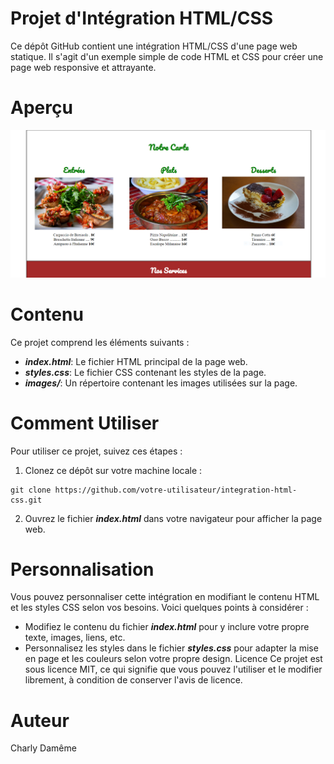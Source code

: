 Projet d'Intégration HTML/CSS
=
Ce dépôt GitHub contient une intégration HTML/CSS d'une page web statique. Il s'agit d'un exemple simple de code HTML et CSS pour créer une page web responsive et attrayante.

Aperçu
=
![Image](./images/integration.PNG "icon")

Contenu
=
Ce projet comprend les éléments suivants :

- ***index.html***: Le fichier HTML principal de la page web.
- ***styles.css***: Le fichier CSS contenant les styles de la page.
- ***images/***: Un répertoire contenant les images utilisées sur la page.
  
Comment Utiliser
=
Pour utiliser ce projet, suivez ces étapes :

1. Clonez ce dépôt sur votre machine locale :
```
git clone https://github.com/votre-utilisateur/integration-html-css.git
```
2. Ouvrez le fichier ***index.html*** dans votre navigateur pour afficher la page web.

Personnalisation
=
Vous pouvez personnaliser cette intégration en modifiant le contenu HTML et les styles CSS selon vos besoins. Voici quelques points à considérer :

- Modifiez le contenu du fichier ***index.html*** pour y inclure votre propre texte, images, liens, etc.
- Personnalisez les styles dans le fichier ***styles.css*** pour adapter la mise en page et les couleurs selon votre propre design.
Licence
Ce projet est sous licence MIT, ce qui signifie que vous pouvez l'utiliser et le modifier librement, à condition de conserver l'avis de licence.

Auteur
=
Charly Damême
